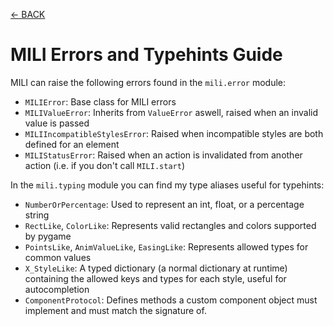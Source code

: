 [<- BACK](guide.md)

# MILI Errors and Typehints Guide

MILI can raise the following errors found in the `mili.error` module:

- `MILIError`: Base class for MILI errors
- `MILIValueError`: Inherits from `ValueError` aswell, raised when an invalid value is passed
- `MILIIncompatibleStylesError`: Raised when incompatible styles are both defined for an element
- `MILIStatusError`: Raised when an action is invalidated from another action (i.e. if you don't call `MILI.start`)

In the `mili.typing` module you can find my type aliases useful for typehints:

- `NumberOrPercentage`: Used to represent an int, float, or a percentage string
- `RectLike`, `ColorLike`: Represents valid rectangles and colors supported by pygame
- `PointsLike`, `AnimValueLike`, `EasingLike`: Represents allowed types for common values
- `X_StyleLike`: A typed dictionary (a normal dictionary at runtime) containing the allowed keys and types for each style, useful for autocompletion
- `ComponentProtocol`: Defines methods a custom component object must implement and must match the signature of.
